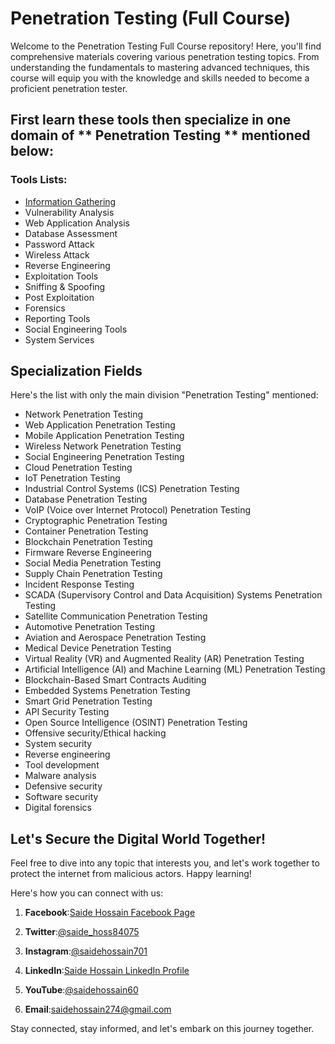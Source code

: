 # Penetration Testing (Full Course)

Welcome to the Penetration Testing Full Course repository! Here, you'll find comprehensive materials covering various penetration testing topics. From understanding the fundamentals to mastering advanced techniques, this course will equip you with the knowledge and skills needed to become a proficient penetration tester.

## First learn these tools then specialize in one domain of ** Penetration Testing ** mentioned below:

### Tools Lists:
- [Information Gathering](https://github.com/saidehossain/Penetration_Testing/tree/main/Tools_Lessons/Information_Gathering)
- Vulnerability Analysis
- Web Application Analysis
- Database Assessment
- Password Attack
- Wireless Attack
- Reverse Engineering
- Exploitation Tools
- Sniffing & Spoofing
- Post Exploitation
- Forensics
- Reporting Tools
- Social Engineering Tools
- System Services


## Specialization Fields
Here's the list with only the main division "Penetration Testing" mentioned:

- Network Penetration Testing
- Web Application Penetration Testing
- Mobile Application Penetration Testing
- Wireless Network Penetration Testing
- Social Engineering Penetration Testing
- Cloud Penetration Testing
- IoT Penetration Testing
- Industrial Control Systems (ICS) Penetration Testing
- Database Penetration Testing
- VoIP (Voice over Internet Protocol) Penetration Testing
- Cryptographic Penetration Testing
- Container Penetration Testing
- Blockchain Penetration Testing
- Firmware Reverse Engineering
- Social Media Penetration Testing
- Supply Chain Penetration Testing
- Incident Response Testing
- SCADA (Supervisory Control and Data Acquisition) Systems Penetration Testing
- Satellite Communication Penetration Testing
- Automotive Penetration Testing
- Aviation and Aerospace Penetration Testing
- Medical Device Penetration Testing
- Virtual Reality (VR) and Augmented Reality (AR) Penetration Testing
- Artificial Intelligence (AI) and Machine Learning (ML) Penetration Testing
- Blockchain-Based Smart Contracts Auditing
- Embedded Systems Penetration Testing
- Smart Grid Penetration Testing
- API Security Testing
- Open Source Intelligence (OSINT) Penetration Testing
- Offensive security/Ethical hacking
- System security
- Reverse engineering
- Tool development
- Malware analysis
- Defensive security
- Software security
- Digital forensics


## Let's Secure the Digital World Together!

Feel free to dive into any topic that interests you, and let's work together to protect the internet from malicious actors. Happy learning!


Here's how you can connect with us:

1. **Facebook**:[Saide Hossain Facebook Page](https://www.facebook.com/saidehossain903)

2. **Twitter**:[@saide_hoss84075](https://twitter.com/saide_hoss84075)

3. **Instagram**:[@saidehossain701](https://www.instagram.com/saidehossain701/)

4. **LinkedIn**:[Saide Hossain LinkedIn Profile](https://www.linkedin.com/in/saide-hossain-69721729b/)

5. **YouTube**:[@saidehossain60](https://www.youtube.com/@saidehossain60)

6. **Email**:[saidehossain274@gmail.com](mailto:saidehossain274@gmail.com)



Stay connected, stay informed, and let's embark on this journey together.
